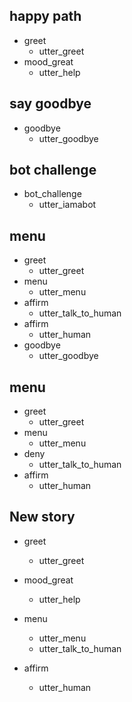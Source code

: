 ## happy path
* greet
  - utter_greet
* mood_great
  - utter_help

## say goodbye
* goodbye
  - utter_goodbye

## bot challenge
* bot_challenge
  - utter_iamabot

## menu
* greet
  - utter_greet
* menu
  - utter_menu
* affirm
  - utter_talk_to_human
* affirm
  - utter_human
* goodbye
  - utter_goodbye

## menu
* greet
  - utter_greet
* menu
  - utter_menu
* deny
  - utter_talk_to_human
* affirm
  - utter_human




## New story

* greet

    - utter_greet

* mood_great

    - utter_help

* menu

    - utter_menu
    - utter_talk_to_human

* affirm

    - utter_human
